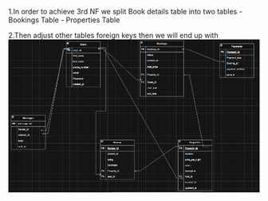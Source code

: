 1.In order to achieve 3rd NF we split Book details table into two tables 
    - Bookings Table
    - Properties Table
    
2.Then adjust other tables foreign keys then we will end up with 
![3 rd Normal Form Entity-realation Image](Images/3-NF-ER.png)